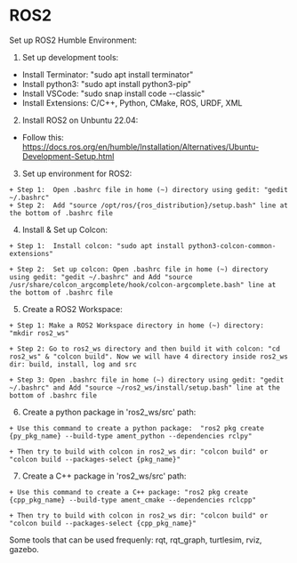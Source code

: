 # ROS2
Set up ROS2 Humble Environment:
  1. Set up development tools:
     
  - Install Terminator:  "sudo apt install terminator"
  - Install python3:  "sudo apt install python3-pip"
  - Install VSCode:  "sudo snap install code --classic"
  - Install Extensions:  C/C++, Python, CMake, ROS, URDF, XML
  2. Install ROS2 on Unbuntu 22.04:
    
  - Follow this:  https://docs.ros.org/en/humble/Installation/Alternatives/Ubuntu-Development-Setup.html
  3. Set up environment for ROS2:
    
    + Step 1:  Open .bashrc file in home (~) directory using gedit: "gedit ~/.bashrc"
    + Step 2:  Add "source /opt/ros/{ros_distribution}/setup.bash" line at the bottom of .bashrc file
  4. Install & Set up Colcon:

    + Step 1:  Install colcon: "sudo apt install python3-colcon-common-extensions"
      
    + Step 2:  Set up colcon: Open .bashrc file in home (~) directory using gedit: "gedit ~/.bashrc" and Add "source /usr/share/colcon_argcomplete/hook/colcon-argcomplete.bash" line at the bottom of .bashrc file
  5. Create a ROS2 Workspace:

    + Step 1: Make a ROS2 Workspace directory in home (~) directory: "mkdir ros2_ws"
      
    + Step 2: Go to ros2_ws directory and then build it with colcon: "cd ros2_ws" & "colcon build". Now we will have 4 directory inside ros2_ws dir: build, install, log and src
      
    + Step 3: Open .bashrc file in home (~) directory using gedit: "gedit ~/.bashrc" and Add "source ~/ros2_ws/install/setup.bash" line at the bottom of .bashrc file
  6. Create a python package in 'ros2_ws/src' path:

    + Use this command to create a python package:  "ros2 pkg create {py_pkg_name} --build-type ament_python --dependencies rclpy"
      
    + Then try to build with colcon in ros2_ws dir: "colcon build" or "colcon build --packages-select {pkg_name}"
  7. Create a C++ package in 'ros2_ws/src' path:

    + Use this command to create a C++ package: "ros2 pkg create {cpp_pkg_name} --build-type ament_cmake --dependencies rclcpp"
      
    + Then try to build with colcon in ros2_ws dir: "colcon build" or "colcon build --packages-select {cpp_pkg_name}"
 
Some tools that can be used frequenly: rqt, rqt_graph, turtlesim, rviz, gazebo.
